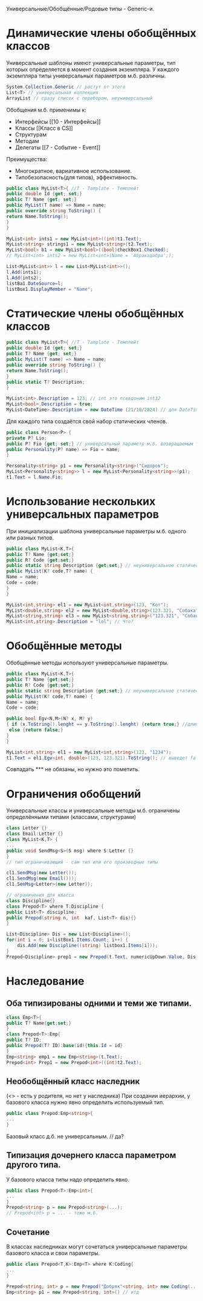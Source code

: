 Универсальные/Обобщённые/Родовые типы - Generic-и.
# Динамические члены обобщённых классов
Универсальные шаблоны имеют универсальные параметры, тип которых определяется в момент создания экземпляра.
У каждого экземпляра типы универсальных параметров м.б. различны.
```C#
System.Collection.Generic // растут от этого
List<T> // универсальная коллекция
ArrayList // сразу список с перебором, неуниверсальный
```
Обобщения м.б. применимы к:
- Интерфейсы [[10 - Интерфейсы]]
- Классы [[Класс в CS]]
- Структурам
- Методам
- Делегаты [[7 - Событие - Event]]

Преимущества:
- Многократное, вариативное использование.
- Типобезопасность(для типов), эффективность.

```C#
public class MyList<T>{ //T - Tamplate - Темплейт
public double Id {get; set;}
public T? Name {get; set;}
public MyList(T name) => Name = name;
public override string ToString() {
return Name.ToString();
}
}

MyList<int> ints1 = new MyList<int>((int)t1.Text);
MyList<string> strings1 = new MyList<string>(t2.Text);
MyList<bool> b1 = new MyList<bool>((bool)checkBox1.Checked);
// MyList<int> ints2 = new MyList<int>(Name = 'Абракадабра';);

List<MyList<int>> l = new List<MyList<int>>();
l.Add(ints1);
l.Add(ints2);
listBa1.DateSource=l;
listBox1.DisplayMember = "Name";

```

# Статические члены обобщённых классов
```C#
public class MyList<T>{ //T - Tamplate - Темплейт
public double Id {get; set;}
public T? Name {get; set;}
public MyList(T name) => Name = name;
public override string ToString() {
return Name.ToString();
}
public static T? Description;
}

MyList<int>.Description = 123; // int это псевдоним int32
MyList<bool>.Description = true;
MyList<DateTime>.Description = new DateTime (21/10/2024) // для DateTime нет псевдонима, это класс 
```

Для каждого типа создаётся свой набор статических членов.

```C#
public class Person<P> {
private P? Lio;
public P? Fio {get; set;} // универсальный параметр м.б. возвращаемым типом для свойств
public Personality(P? name) => Fio = name;
}

Personality<string> p1 = new Personality<string>("Сидоров");
MyList<Personality<string>> l = new MyList<Personality<string>>(p1);
t1.Text = l.Name.Fio;
```
# Использование нескольких универсальных параметров
При инициализации шаблона универсальные параметры м.б. одного или разных типов.
```C#
public class MyList<K,T>{
public T? Name {get;set;}
public R? Code {get;set;}
public static string Description {get;set;} // неуниверсальное статическое свойство
public MyList(K? code,T? name) {
Name = name;
Code = code;
}
}

MyList<int,string> el1 = new MyList<int,string>(123, "Кот");
MyList<double,string> el2 = new MyList<double,string>(123.321, "Собака")
MyList<string,string> el3 = new MyList<string,string>("123.321", "Собака")
MyList<int,string>.Description = "lol"; // Что? 
```
# Обобщённые методы
Обобщённые методы используют универсальные параметры.
```C#
public class MyList<K,T>{
public T? Name {get;set;}
public R? Code {get;set;}
public static string Description {get;set;} // неуниверсальное статическое свойство
public MyList(K? code,T? name) {
Name = name;
Code = code;

public bool Egv<N,M>(N? x, M? y)
{ if (x.ToString().lenght == y.ToString().lenght) {return true;} //длины строчек
 else {return false;}
}
}

MyList<int,string> el1 = new MyList<int,string>(123, "1234");
t1.Text = el1.Egv<int, double>(123, 123.321).ToString(); // выведет false
```
Совпадать *** не обязаны, но нужно это пометить.
# Ограничения обобщений
Универсальные классы и универсальные методы м.б. ограничены определёнными типами (классами, структурами)
```C#
class Letter {}
class Email:Letter {}
class MyList<K,T> {
...
public void SendMsg<S>(S msg) where S:Letter {}
}
// тип ограничивающий - сам тип или его производные типы

cl1.SendMsg(new Letter());
cl1.SendMsg(new Email()));
cl1.SenMsg<Letter>(new Letter));

// ограничения для класса
class Discipline{}
class Prepod<T> where T:Discipline {
public List<T> discipline;
public Prepod(string n, int  kaf, List<T> dis){}
}

List<Discipline> Dis = new List<Discipline>();
for(int i = 0; i<listBox1.Items.Count; i++) {
	dis.Add(new Discipline((string) listbox1.Items[i]));
}
Prepod<Discipline> prep1 = new Prepod(t.Text, numericUpDown.Value, Dis);

```
# Наследование
## Оба типизированы одними и теми же типами.
```C#
class Emp<T>{
public T? Name{get;set;}
}
class Prepod<T>:Emp{
public T? ID;
public Prepod(T? ID):base(id){this.Id = id}
}
Emp<string> emp1 = new Emp<string>(t.Text);
Prepod<int> Prep1 = new Prepod<int>((int)t2.Text);
```
## Необобщённый класс наследник 
(<> - есть у родителя, но нет у наследника)
При создании иерархии, у базового класса нужно явно определить используемый тип.
```C#
public class Prepod:Emp<string>{
...
}
```
Базовый класс д.б. не универсальным. // да?
## Типизация дочернего класса параметром другого типа.
У базового класса типы надо определить явно.
```C#
public class Prepod<T>:Emp<int>{
...
}
Prepod<string> p = new Prepod<string>(...);
// Prepod<int> p = ... - тоже м.б.
```
## Сочетание
В классах наследниках могут сочетаться универсальные параметры базового класса и свои параметры.
```C#
public class Prepod<T,K>:Emp<T> where K:Coding{
...
}

Prepod<string, int> p = new Prepod("Добряк"<string, int> new Coding(...));
Emp<string> p1 = new Prepod<string, int>() // итд
```
